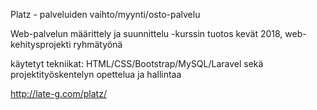 Platz - palveluiden vaihto/myynti/osto-palvelu

Web-palvelun määrittely ja suunnittelu -kurssin tuotos
kevät 2018, web-kehitysprojekti ryhmätyönä

käytetyt tekniikat: HTML/CSS/Bootstrap/MySQL/Laravel sekä projektityöskentelyn opettelua ja hallintaa

http://late-g.com/platz/
